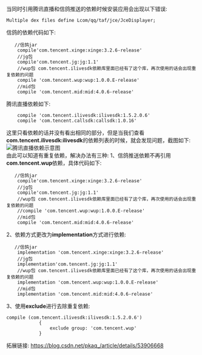 
当同时引用腾讯直播和信鸽推送的依赖时候安装应用会出现以下错误:
```
Multiple dex files define Lcom/qq/taf/jce/JceDisplayer;
```
信鸽的依赖代码如下:
```
   //信鸽jar
    compile'com.tencent.xinge:xinge:3.2.6-release'
    //jg包
    compile'com.tencent.jg:jg:1.1'
    //wup包 com.tencent.ilivesdk依赖库里面已经有了这个库，再次使用的话会出现重复依赖的问题
    compile 'com.tencent.wup:wup:1.0.0.E-release'
    //mid包
    compile 'com.tencent.mid:mid:4.0.6-release'
```
腾讯直播依赖如下:
```
    compile 'com.tencent.ilivesdk:ilivesdk:1.5.2.0.6'
    compile 'com.tencent.callsdk:callsdk:1.0.16'
```
这里只看依赖的话并没有看出相同的部分，但是当我们查看**com.tencent.ilivesdk:ilivesdk**的依赖列表的时候，就会发现问题，截图如下:
</br>
![腾讯直播依赖示意图](https://github.com/mayangming/work_history/blob/master/bug_history/img/%E8%85%BE%E8%AE%AF%E7%9B%B4%E6%92%AD%E4%BE%9D%E8%B5%96%E7%A4%BA%E6%84%8F%E5%9B%BE.png)
</br>
由此可以知道有重复依赖，解决办法有三种:
1、信鸽推送依赖不再引用**com.tencent.wup**依赖，具体代码如下:
```
   //信鸽jar
    compile'com.tencent.xinge:xinge:3.2.6-release'
    //jg包
    compile'com.tencent.jg:jg:1.1'
    //wup包 com.tencent.ilivesdk依赖库里面已经有了这个库，再次使用的话会出现重复依赖的问题
    //compile 'com.tencent.wup:wup:1.0.0.E-release'
    //mid包
    compile 'com.tencent.mid:mid:4.0.6-release'
```
2、依赖方式更改为**implementation**方式进行依赖:
```
   //信鸽jar
    implementation 'com.tencent.xinge:xinge:3.2.6-release'
    //jg包
    implementation'com.tencent.jg:jg:1.1'
    //wup包 com.tencent.ilivesdk依赖库里面已经有了这个库，再次使用的话会出现重复依赖的问题
    implementation 'com.tencent.wup:wup:1.0.0.E-release'
    //mid包
    implementation 'com.tencent.mid:mid:4.0.6-release'
```
3、使用**exclude**进行去除重复依赖:
```
compile (com.tencent.ilivesdk:ilivesdk:1.5.2.0.6')
            {
                exclude group: 'com.tencent.wup'
            }
```
拓展链接:
https://blog.csdn.net/pkaq_/article/details/53906668
